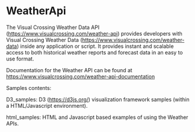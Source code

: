 # WeatherApi

The Visual Crossing Weather Data API (https://www.visualcrossing.com/weather-api) provides developers with Visual Crossing Weather Data (https://www.visualcrossing.com/weather-data) inside any application or script. It provides instant and scalable access to both historical weather reports and forecast data in an easy to use format.

Documentation for the Weather API can be found at https://www.visualcrossing.com/weather-api-documentation

Samples contents:

D3_samples: D3 (https://d3js.org/) visualization framework samples (within a HTML/Javascript environment).

html_samples: HTML and Javascript based examples of using the Weather APIs.


